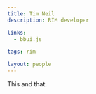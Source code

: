 ```yaml
---
title: Tim Neil
description: RIM developer

links:
  - bbui.js

tags: rim

layout: people
---
```


This and that.